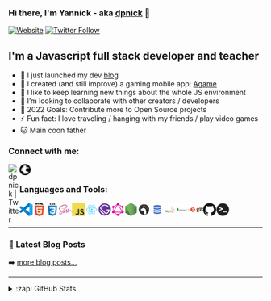 ### Hi there, I'm Yannick - aka [dpnick][twitter] 👋

[![Website](https://img.shields.io/website?label=code-with-yannick.com&style=for-the-badge&url=https%3A%2F%2Fcode-with-yannick.com)](https://code-with-yannick.com)
[![Twitter Follow](https://img.shields.io/twitter/follow/dpnick?color=1DA1F2&logo=twitter&style=for-the-badge)](https://twitter.com/intent/follow?original_referer=https://github.com/dpnick_&screen_name=dpnick_)

## I'm a Javascript full stack developer and teacher

- 🔭 I just launched my dev [blog][website]
- 👾 I created (and still improve) a gaming mobile app: [Agame][agame]
- 🌱 I like to keep learning new things about the whole JS environment
- 👯 I’m looking to collaborate with other creators / developers
- 🥅 2022 Goals: Contribute more to Open Source projects
- ⚡ Fun fact: I love traveling / hanging with my friends / play video games
- 🐱 Main coon father

### Connect with me:

[<img align="left" alt="dpnick | Twitter" width="22px" src="https://cdn.jsdelivr.net/npm/simple-icons@v3/icons/twitter.svg" />][twitter]
[<img align="left" alt="code-with-yannick.com" width="22px" src="https://raw.githubusercontent.com/iconic/open-iconic/master/svg/globe.svg" />][website]

<br />

### Languages and Tools:

<img align="left" alt="Visual Studio Code" width="26px" src="https://raw.githubusercontent.com/github/explore/80688e429a7d4ef2fca1e82350fe8e3517d3494d/topics/visual-studio-code/visual-studio-code.png" />
<img align="left" alt="HTML5" width="26px" src="https://raw.githubusercontent.com/github/explore/80688e429a7d4ef2fca1e82350fe8e3517d3494d/topics/html/html.png" />
<img align="left" alt="CSS3" width="26px" src="https://raw.githubusercontent.com/github/explore/80688e429a7d4ef2fca1e82350fe8e3517d3494d/topics/css/css.png" />
<img align="left" alt="Sass" width="26px" src="https://raw.githubusercontent.com/github/explore/80688e429a7d4ef2fca1e82350fe8e3517d3494d/topics/sass/sass.png" />
<img align="left" alt="JavaScript" width="26px" src="https://raw.githubusercontent.com/github/explore/80688e429a7d4ef2fca1e82350fe8e3517d3494d/topics/javascript/javascript.png" />
<img align="left" alt="React" width="26px" src="https://raw.githubusercontent.com/github/explore/80688e429a7d4ef2fca1e82350fe8e3517d3494d/topics/react/react.png" />
<img align="left" alt="Gatsby" width="26px" src="https://raw.githubusercontent.com/github/explore/e94815998e4e0713912fed477a1f346ec04c3da2/topics/gatsby/gatsby.png" />
<img align="left" alt="GraphQL" width="26px" src="https://raw.githubusercontent.com/github/explore/80688e429a7d4ef2fca1e82350fe8e3517d3494d/topics/graphql/graphql.png" />
<img align="left" alt="Node.js" width="26px" src="https://raw.githubusercontent.com/github/explore/80688e429a7d4ef2fca1e82350fe8e3517d3494d/topics/nodejs/nodejs.png" />
<img align="left" alt="Deno" width="26px" src="https://raw.githubusercontent.com/github/explore/361e2821e2dea67711cde99c9c40ed357061cf27/topics/deno/deno.png" />
<img align="left" alt="SQL" width="26px" src="https://raw.githubusercontent.com/github/explore/80688e429a7d4ef2fca1e82350fe8e3517d3494d/topics/sql/sql.png" />
<img align="left" alt="MySQL" width="26px" src="https://raw.githubusercontent.com/github/explore/80688e429a7d4ef2fca1e82350fe8e3517d3494d/topics/mysql/mysql.png" />
<img align="left" alt="MongoDB" width="26px" src="https://raw.githubusercontent.com/github/explore/80688e429a7d4ef2fca1e82350fe8e3517d3494d/topics/mongodb/mongodb.png" />
<img align="left" alt="Git" width="26px" src="https://raw.githubusercontent.com/github/explore/80688e429a7d4ef2fca1e82350fe8e3517d3494d/topics/git/git.png" />
<img align="left" alt="GitHub" width="26px" src="https://raw.githubusercontent.com/github/explore/78df643247d429f6cc873026c0622819ad797942/topics/github/github.png" />
<img align="left" alt="Terminal" width="26px" src="https://raw.githubusercontent.com/github/explore/80688e429a7d4ef2fca1e82350fe8e3517d3494d/topics/terminal/terminal.png" />

<br />
<br />

---

### 📕 Latest Blog Posts

<!-- BLOG-POST-LIST:START -->
<!-- BLOG-POST-LIST:END -->

➡️ [more blog posts...](https://code-with-yannick.com)

---

<details>
  <summary>:zap: GitHub Stats</summary>

  <img align="left" alt="dpnick's GitHub Stats" src="https://github-readme-stats.vercel.app/api?username=dpnick&show_icons=true&hide_border=true" />

</details>

[website]: https://code-with-yannick.com
[twitter]: https://twitter.com/dpnick_
[agame]: https://agame.shop
